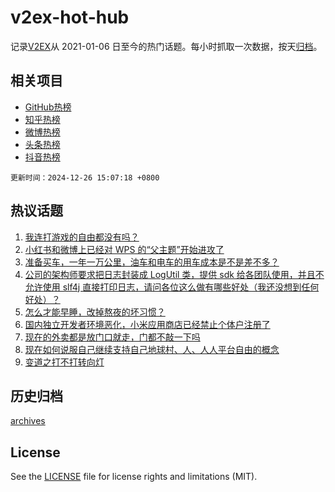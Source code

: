 # v2ex-hot-hub

 记录[V2EX](https://www.v2ex.com/)从 2021-01-06 日至今的热门话题。每小时抓取一次数据，按天[归档](archives)。
 
 ## 相关项目

- [GitHub热榜](https://github.com/it985/github-hot-hub)
- [知乎热榜](https://github.com/it985/zhihu-hot-hub)
- [微博热榜](https://github.com/it985/weibo-hot-hub)
- [头条热榜](https://github.com/it985/toutiao-hot-hub)
- [抖音热榜](https://github.com/it985/douyin-hot-hub)


 `更新时间：2024-12-26 15:07:18 +0800`

## 热议话题

1. [我连打游戏的自由都没有吗？](https://www.v2ex.com/t/1100399)
1. [小红书和微博上已经对 WPS 的“父主题”开始进攻了](https://www.v2ex.com/t/1100203)
1. [准备买车，一年一万公里，油车和电车的用车成本是不是差不多？](https://www.v2ex.com/t/1100341)
1. [公司的架构师要求把日志封装成 LogUtil 类，提供 sdk 给各团队使用，并且不允许使用 slf4j 直接打印日志，请问各位这么做有哪些好处（我还没想到任何好处）？](https://www.v2ex.com/t/1100354)
1. [怎么才能早睡，改掉熬夜的坏习惯？](https://www.v2ex.com/t/1100202)
1. [国内独立开发者环境恶化，小米应用商店已经禁止个体户注册了](https://www.v2ex.com/t/1100236)
1. [现在的外卖都是放门口就走，门都不敲一下吗](https://www.v2ex.com/t/1100344)
1. [现在如何说服自己继续支持自己地球村、人、人人平台自由的概念](https://www.v2ex.com/t/1100345)
1. [变道之打不打转向灯](https://www.v2ex.com/t/1100288)

## 历史归档

[archives](archives)

## License

See the [LICENSE](LICENSE) file for license rights and limitations (MIT).
